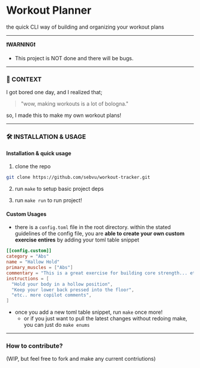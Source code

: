 # Workout Planner

the quick CLI way of building and organizing your workout plans

<hr />

**❗WARNING❗**

- This project is NOT done and there will be bugs.

<hr />

### 📓 CONTEXT

I got bored one day, and I realized that;

> "wow, making workouts is a lot of bologna."

so, I made this to make my own workout plans!

<hr />

### 🛠️ INSTALLATION & USAGE

#### Installation & quick usage

1. clone the repo

```sh
git clone https://github.com/sebvu/workout-tracker.git
```

2. run `make` to setup basic project deps

3. run `make run` to run project!

#### Custom Usages

- there is a `config.toml` file in the root directory. within the stated guidelines of the config file, you are **able to create your own custom exercise entires** by adding your toml table snippet

```toml
[[config.custom]]
category = "Abs"
name = "Hallow Hold"
primary_muscles = ["Abs"]
commentary = "This is a great exercise for building core strength... etc"
instructions = [
  "Hold your body in a hollow position",
  "Keep your lower back pressed into the floor",
  "etc.. more copilot comments",
]
```

- once you add a new toml table snippet, run `make` once more!
  - or if you just want to pull the latest changes without redoing make, you can just do `make enums`

<hr />

### How to contribute?

(WIP, but feel free to fork and make any current contriutions)
